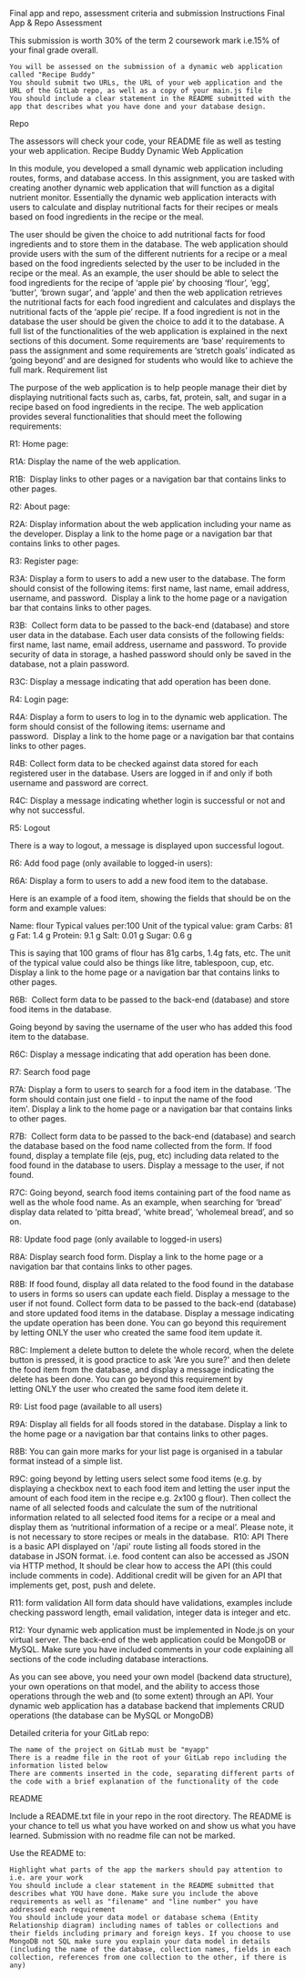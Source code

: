 Final app and repo, assessment criteria and submission Instructions
Final App & Repo Assessment

This submission is worth 30% of the term 2 coursework mark i.e.15% of your final grade overall.

    You will be assessed on the submission of a dynamic web application called "Recipe Buddy"
    You should submit two URLs, the URL of your web application and the URL of the GitLab repo, as well as a copy of your main.js file
    You should include a clear statement in the README submitted with the app that describes what you have done and your database design.

Repo

The assessors will check your code, your README file as well as testing your web application.
Recipe Buddy Dynamic Web Application

In this module, you developed a small dynamic web application including routes, forms, and database access. In this assignment, you are tasked with creating another dynamic web application that will function as a digital nutrient monitor. Essentially the dynamic web application interacts with users to calculate and display nutritional facts for their recipes or meals based on food ingredients in the recipe or the meal. 

The user should be given the choice to add nutritional facts for food ingredients and to store them in the database. The web application should provide users with the sum of the different nutrients for a recipe or a meal based on the food ingredients selected by the user to be included in the recipe or the meal. As an example, the user should be able to select the food ingredients for the recipe of ‘apple pie’ by choosing ‘flour’, ‘egg’, ‘butter’, ‘brown sugar’, and ‘apple’ and then the web application retrieves the nutritional facts for each food ingredient and calculates and displays the nutritional facts of the ‘apple pie’ recipe. If a food ingredient is not in the database the user should be given the choice to add it to the database. A full list of the functionalities of the web application is explained in the next sections of this document. Some requirements are ‘base’ requirements to pass the assignment and some requirements are ‘stretch goals’ indicated as ‘going beyond’ and are designed for students who would like to achieve the full mark.
Requirement list

The purpose of the web application is to help people manage their diet by displaying nutritional facts such as, carbs, fat, protein, salt, and sugar in a recipe based on food ingredients in the recipe. The web application provides several functionalities that should meet the following requirements: 

R1: Home page:

R1A: Display the name of the web application.

R1B:  Display links to other pages or a navigation bar that contains links to other pages.

R2: About page: 

R2A: Display information about the web application including your name as the developer. Display a link to the home page or a navigation bar that contains links to other pages.

R3: Register page:

R3A: Display a form to users to add a new user to the database. The form should consist of the following items: first name, last name, email address, username, and password.  Display a link to the home page or a navigation bar that contains links to other pages.

R3B:  Collect form data to be passed to the back-end (database) and store user data in the database. Each user data consists of the following fields: first name, last name, email address, username and password. To provide security of data in storage, a hashed password should only be saved in the database, not a plain password.

R3C: Display a message indicating that add operation has been done.

R4: Login page:

R4A: Display a form to users to log in to the dynamic web application. The form should consist of the following items: username and password.  Display a link to the home page or a navigation bar that contains links to other pages.

R4B: Collect form data to be checked against data stored for each registered user in the database. Users are logged in if and only if both username and password are correct. 

R4C: Display a message indicating whether login is successful or not and why not successful.

R5: Logout

There is a way to logout, a message is displayed upon successful logout.

R6: Add food page (only available to logged-in users):

R6A: Display a form to users to add a new food item to the database. 

Here is an example of a food item, showing the fields that should be on the form and example values:

Name: flour
Typical values per:100
Unit of the typical value: gram
Carbs: 81 g
Fat: 1.4 g
Protein: 9.1 g
Salt: 0.01 g
Sugar: 0.6 g

This is saying that 100 grams of flour has 81g carbs, 1.4g fats, etc.  The unit of the typical value could also be things like litre, tablespoon, cup, etc.
Display a link to the home page or a navigation bar that contains links to other pages.

R6B:  Collect form data to be passed to the back-end (database) and store food items in the database. 

Going beyond by saving the username of the user who has added this food item to the database.

R6C: Display a message indicating that add operation has been done.

R7: Search food page 

R7A: Display a form to users to search for a food item in the database. 'The form should contain just one field - to input the name of the food item'. Display a link to the home page or a navigation bar that contains links to other pages.

R7B:  Collect form data to be passed to the back-end (database) and search the database based on the food name collected from the form. If food found, display a template file (ejs, pug, etc) including data related to the food found in the database to users. Display a message to the user, if not found.

R7C: Going beyond, search food items containing part of the food name as well as the whole food name. As an example, when searching for ‘bread’ display data related to ‘pitta bread’, ‘white bread’, ‘wholemeal bread’, and so on.

R8: Update food page (only available to logged-in users)

R8A: Display search food form. Display a link to the home page or a navigation bar that contains links to other pages.

R8B: If food found, display all data related to the food found in the database to users in forms so users can update each field. Display a message to the user if not found. Collect form data to be passed to the back-end (database) and store updated food items in the database. Display a message indicating the update operation has been done. You can go beyond this requirement by letting ONLY the user who created the same food item update it.

R8C: Implement a delete button to delete the whole record, when the delete button is pressed, it is good practice to ask 'Are you sure?' and then delete the food item from the database, and display a message indicating the delete has been done. You can go beyond this requirement by letting ONLY the user who created the same food item delete it.

R9: List food page (available to all users)

R9A: Display all fields for all foods stored in the database. Display a link to the home page or a navigation bar that contains links to other pages.

R8B: You can gain more marks for your list page is organised in a tabular format instead of a simple list.

R9C: going beyond by letting users select some food items (e.g. by displaying a checkbox next to each food item and letting the user input the amount of each food item in the recipe e.g. 2x100 g flour). Then collect the name of all selected foods and calculate the sum of the nutritional information related to all selected food items for a recipe or a meal and display them as ‘nutritional information of a recipe or a meal’. Please note, it is not necessary to store recipes or meals in the database. 
R10: API
There is a basic API displayed on '/api' route listing all foods stored in the database in JSON format. i.e. food content can also be accessed as JSON via HTTP method, It should be clear how to access the API (this could include comments in code). Additional credit will be given for an API that implements get, post, push and delete.

R11: form validation
All form data should have validations, examples include checking password length, email validation, integer data is integer and etc. 

R12: Your dynamic web application must be implemented in Node.js on your virtual server. The back-end of the web application could be MongoDB or MySQL. Make sure you have included comments in your code explaining all sections of the code including database interactions.

As you can see above, you need your own model (backend data structure), your own operations on that model, and the ability to access those operations through the web and (to some extent) through an API. Your dynamic web application has a database backend that implements CRUD operations (the database can be MySQL or MongoDB)

Detailed criteria for your GitLab repo:

    The name of the project on GitLab must be "myapp"
    There is a readme file in the root of your GitLab repo including the information listed below
    There are comments inserted in the code, separating different parts of the code with a brief explanation of the functionality of the code

README

Include a README.txt file in your repo in the root directory. The README is your chance to tell us what you have worked on and show us what you have learned. Submission with no readme file can not be marked.

Use the README to:

    Highlight what parts of the app the markers should pay attention to i.e. are your work
    You should include a clear statement in the README submitted that describes what YOU have done. Make sure you include the above requirements as well as "filename" and "line number" you have addressed each requirement
    You should include your data model or database schema (Entity Relationship diagram) including names of tables or collections and their fields including primary and foreign keys. If you choose to use MongoDB not SQL make sure you explain your data model in details (including the name of the database, collection names, fields in each collection, references from one collection to the other, if there is any) 

